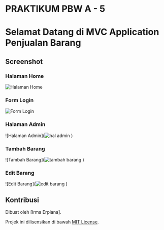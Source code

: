 # PRAKTIKUM PBW A - 5 #
# Selamat Datang di MVC Application Penjualan Barang #


## Screenshot

### Halaman Home

![Halaman Home](![halaman](https://github.com/user-attachments/assets/b8d54eb8-6d7d-457c-b44a-41ab28d42d94)
)

### Form Login

![Form Login](![form](https://github.com/user-attachments/assets/0a4df860-3594-4a8d-9de2-fcedc1a2cdab)
)

### Halaman Admin

![Halaman Admin](![hal admin](https://github.com/user-attachments/assets/054124cb-8fe5-4bd5-8fac-fa1b82964283)
)

### Tambah Barang

![Tambah Barang](![tambah barang](https://github.com/user-attachments/assets/3d07cc7b-cb93-4c8a-8df6-788813cf91c2)
)

### Edit Barang

![Edit Barang](![edit barang](https://github.com/user-attachments/assets/234e3c8a-5c0c-4ad7-ab2b-603d32fef3b6)
)

## Kontribusi

Dibuat oleh [Irma Erpiana].


Projek ini dilisensikan di bawah [MIT License](LICENSE).
